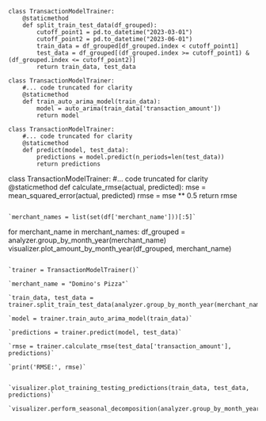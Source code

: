 ```
class TransactionModelTrainer:
    @staticmethod
    def split_train_test_data(df_grouped):
        cutoff_point1 = pd.to_datetime("2023-03-01")
        cutoff_point2 = pd.to_datetime("2023-06-01")
        train_data = df_grouped[df_grouped.index < cutoff_point1]
        test_data = df_grouped[(df_grouped.index >= cutoff_point1) & (df_grouped.index <= cutoff_point2)]
        return train_data, test_data
```

```
class TransactionModelTrainer:
    #... code truncated for clarity
    @staticmethod
    def train_auto_arima_model(train_data):
        model = auto_arima(train_data['transaction_amount'])
        return model
```

```
class TransactionModelTrainer:
    #... code truncated for clarity
    @staticmethod
    def predict(model, test_data):
        predictions = model.predict(n_periods=len(test_data))
        return predictions

```
class TransactionModelTrainer:
    #... code truncated for clarity
    @staticmethod
    def calculate_rmse(actual, predicted):
        mse = mean_squared_error(actual, predicted)
        rmse = mse ** 0.5
        return rmse
```

`merchant_names = list(set(df['merchant_name']))[:5]`

```
for merchant_name in merchant_names:
    df_grouped = analyzer.group_by_month_year(merchant_name)
    visualizer.plot_amount_by_month_year(df_grouped, merchant_name)
```

`trainer = TransactionModelTrainer()`

`merchant_name = "Domino's Pizza"`

`train_data, test_data = trainer.split_train_test_data(analyzer.group_by_month_year(merchant_name))`

`model = trainer.train_auto_arima_model(train_data)`

`predictions = trainer.predict(model, test_data)`

`rmse = trainer.calculate_rmse(test_data['transaction_amount'], predictions)`

`print('RMSE:', rmse)`


`visualizer.plot_training_testing_predictions(train_data, test_data, predictions)`

`visualizer.perform_seasonal_decomposition(analyzer.group_by_month_year(merchant_name))`

